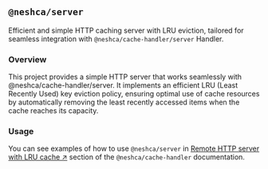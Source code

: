 ## `@neshca/server`

Efficient and simple HTTP caching server with LRU eviction, tailored for seamless integration with `@neshca/cache-handler/server` Handler.

### Overview

This project provides a simple HTTP server that works seamlessly with @neshca/cache-handler/server. It implements an efficient LRU (Least Recently Used) key eviction policy, ensuring optimal use of cache resources by automatically removing the least recently accessed items when the cache reaches its capacity.

### Usage

You can see examples of how to use `@neshca/server` in [Remote HTTP server with LRU cache ↗](https://caching-tools.github.io/next-shared-cache/server) section of the `@neshca/cache-handler` documentation.
